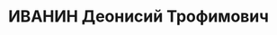 ---
title: ИВАНИН Деонисий Трофимович
description: 1899 г., член ВКП (б), военный комиссар Никопольского района. По обвинению
  в участии в антисоветском заговоре расстрелян 15 января 1938 г. Реабилитирован 25
  апреля 1959 г
---